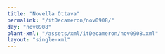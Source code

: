 ```yaml
---
title: "Novella Ottava"
permalink: "/itDecameron/nov0908/"
day: "nov0908"
plant-xml: "/assets/xml/itDecameron/nov0908.xml"
layout: "single-xml"
---
```

